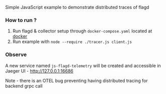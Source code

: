 Simple JavaScript example to demonstrate distributed traces of flagd

### How to run ?

1. Run flagd & collector setup through `docker-compose.yaml` located at [docker](../docker)
2. Run example with `node --require ./tracer.js client.js`

### Observe

A new service named `js-flagd-telemetry` will be created and accessible in Jaeger UI - http://127.0.0.1:16686

Note - there is an OTEL bug preventing having distributed tracing for backend grpc call

